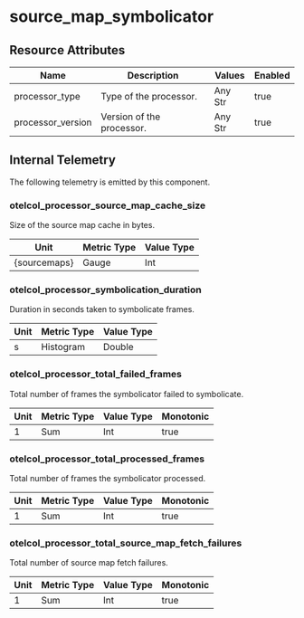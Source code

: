 [comment]: <> (Code generated by mdatagen. DO NOT EDIT.)

# source_map_symbolicator

## Resource Attributes

| Name | Description | Values | Enabled |
| ---- | ----------- | ------ | ------- |
| processor_type | Type of the processor. | Any Str | true |
| processor_version | Version of the processor. | Any Str | true |

## Internal Telemetry

The following telemetry is emitted by this component.

### otelcol_processor_source_map_cache_size

Size of the source map cache in bytes.

| Unit | Metric Type | Value Type |
| ---- | ----------- | ---------- |
| {sourcemaps} | Gauge | Int |

### otelcol_processor_symbolication_duration

Duration in seconds taken to symbolicate frames.

| Unit | Metric Type | Value Type |
| ---- | ----------- | ---------- |
| s | Histogram | Double |

### otelcol_processor_total_failed_frames

Total number of frames the symbolicator failed to symbolicate.

| Unit | Metric Type | Value Type | Monotonic |
| ---- | ----------- | ---------- | --------- |
| 1 | Sum | Int | true |

### otelcol_processor_total_processed_frames

Total number of frames the symbolicator processed.

| Unit | Metric Type | Value Type | Monotonic |
| ---- | ----------- | ---------- | --------- |
| 1 | Sum | Int | true |

### otelcol_processor_total_source_map_fetch_failures

Total number of source map fetch failures.

| Unit | Metric Type | Value Type | Monotonic |
| ---- | ----------- | ---------- | --------- |
| 1 | Sum | Int | true |
